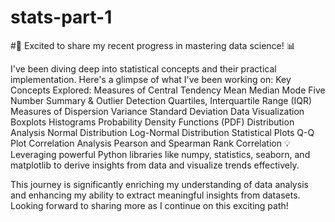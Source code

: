 # stats-part-1
#🚀 Excited to share my recent progress in mastering data science! 📊

I've been diving deep into statistical concepts and their practical implementation. Here's a glimpse of what I've been working on:
Key Concepts Explored:
Measures of Central Tendency
Mean
Median
Mode
Five Number Summary & Outlier Detection
Quartiles, Interquartile Range (IQR)
Measures of Dispersion
Variance
Standard Deviation
Data Visualization
Boxplots
Histograms
Probability Density Functions (PDF)
Distribution Analysis
Normal Distribution
Log-Normal Distribution
Statistical Plots
Q-Q Plot
Correlation Analysis
Pearson and Spearman Rank Correlation
💡 Leveraging powerful Python libraries like numpy, statistics, seaborn, and matplotlib to derive insights from data and visualize trends effectively.

This journey is significantly enriching my understanding of data analysis and enhancing my ability to extract meaningful insights from datasets. Looking forward to sharing more as I continue on this exciting path!
